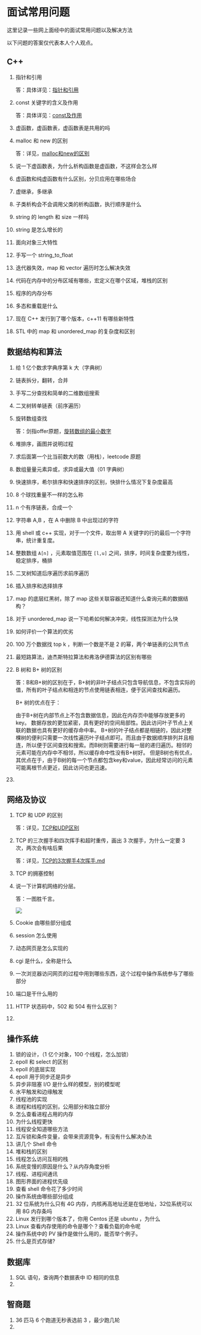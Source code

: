 # 面试常用问题

这里记录一些网上面经中的面试常用问题以及解决方法

以下问题的答案仅代表本人个人观点。

## C++ 

1. 指针和引用

   答：具体详见：[指针和引用](C++/指针和引用.md)

2. const 关键字的含义及作用

   答：具体详见：[const及作用](C++/const及作用.md)

3. 虚函数，虚函数表，虚函数表是共用的吗

4. malloc 和 new 的区别

   答：详见，[malloc和new的区别](C++/malloc和new的区别.md)

5. 说一下虚函数表，为什么析构函数是虚函数，不这样会怎么样

6. 虚函数和纯虚函数有什么区别，分贝应用在哪些场合

7. 虚继承，多继承

8. 子类析构会不会调用父类的析构函数，执行顺序是什么

9. string 的 length 和 size 一样吗

10. string 是怎么增长的

11. 面向对象三大特性

12. 手写一个 string_to_float

13. 迭代器失效，map 和 vector 遍历时怎么解决失效

14. 代码在内存中的分布区域有哪些，宏定义在哪个区域，堆栈的区别

15. 程序的内存分布

16. 多态和重载是什么

17. 现在 C++ 发行到了哪个版本，c++11 有哪些新特性

18. STL 中的 map 和 unordered_map 的复杂度和区别



## 数据结构和算法

1. 给 1 亿个数求字典序第 k 大（字典树）

2. 链表拆分，翻转，合并

3. 手写二分查找和简单的二维数组搜索

4. 二叉树转单链表（前序遍历）

5. 旋转数组查找

   答：剑指offer原题，[旋转数组的最小数字](https://github.com/riba2534/MyLearnNotes/blob/master/%E6%95%B0%E6%8D%AE%E7%BB%93%E6%9E%84%E5%92%8C%E7%AE%97%E6%B3%95/%E5%89%91%E6%8C%87Offer/%E6%97%8B%E8%BD%AC%E6%95%B0%E7%BB%84%E7%9A%84%E6%9C%80%E5%B0%8F%E6%95%B0%E5%AD%97.md) 

6. 堆排序，画图并说明过程

7. 求后面第一个比当前数大的数（用栈），leetcode 原题

8. 数组量量元素异或，求异或最大值（01 字典树）

9. 快速排序，希尔排序和快速排序的区别，快排什么情况下复杂度最高

10. 8 个球找重量不一样的怎么称

11. n 个有序链表，合成一个

12. 字符串 A,B ，在 A 中删除 B 中出现过的字符

13. 用 shell 或 c++ 实现，对于一个文件，取出带 A 关键字的行的最后一个字符串，统计重复度。

14. 整数数组 `A[n]` ，元素取值范围在 `[l,u]` 之间，排序，时间复杂度要为线性，稳定排序，桶排

15. 二叉树知道后序遍历求前序遍历

16. 插入排序和选择排序

17. map 的底层红黑树，除了 map 这些关联容器还知道什么查询元素的数据结构？

18. 对于  unordered_map 说一下哈希如何解决冲突，线性探测法为什么快

19. 如何评价一个算法的优劣

20. 100 万个数据找 top k ，判断一个数是不是 2 的幂，两个单链表的公共节点

21. 最短路算法，迪杰斯特拉算法和弗洛伊德算法的区别有哪些

22. B 树和 B+ 树的区别

    答：B和B+树的区别在于，B+树的非叶子结点只包含导航信息，不包含实际的值，所有的叶子结点和相连的节点使用链表相连，便于区间查找和遍历。

    B+ 树的优点在于：

    由于B+树在内部节点上不包含数据信息，因此在内存页中能够存放更多的key。 数据存放的更加紧密，具有更好的空间局部性。因此访问叶子节点上关联的数据也具有更好的缓存命中率。
    B+树的叶子结点都是相链的，因此对整棵树的便利只需要一次线性遍历叶子结点即可。而且由于数据顺序排列并且相连，所以便于区间查找和搜索。而B树则需要进行每一层的递归遍历。相邻的元素可能在内存中不相邻，所以缓存命中性没有B+树好。
    但是B树也有优点，其优点在于，由于B树的每一个节点都包含key和value，因此经常访问的元素可能离根节点更近，因此访问也更迅速。

23. 



## 网络及协议

1. TCP 和 UDP 的区别

   答：详见，[TCP和UDP区别](网络和协议/TCP和UDP区别.md)

2. TCP 的三次握手和四次挥手和超时重传，画出 3 次握手，为什么一定要 3 次，两次会有啥后果

   答：详见，[TCP的3次握手4次挥手.md](网络和协议/TCP的3次握手4次挥手.md)

3. TCP 的拥塞控制

4. 说一下计算机网络的分层。

   答：一图胜千言。

   ![](https://i.loli.net/2019/02/24/5c7247c480220.png)

5. Cookie 由哪些部分组成

6. session 怎么使用

7. 动态网页是怎么实现的

8. cgi 是什么，全称是什么

9. 一次浏览器访问网页的过程中用到哪些东西，这个过程中操作系统参与了哪些部分

10. 端口是干什么用的

11. HTTP 状态码中，502 和 504 有什么区别？

12. 

## 操作系统

1. 锁的设计，（1 亿个对象，100 个线程，怎么加锁）
2. epoll 和 select 的区别
3. epoll 的底层实现
4. epoll 用于同步还是异步
5. 异步非阻塞 I/O 是什么样的模型，别的模型呢
6. 水平触发和边缘触发
7. 线程池的实现
8. 进程和线程的区别，公用部分和独立部分
9. 怎么查看进程占用的内存
10. 为什么线程更快
11. 线程安全知道哪些方法
12. 互斥锁和条件变量，会带来资源竞争，有没有什么解决办法
13. 讲几个 Shell 命令
14. 堆和栈的区别
15. 线程怎么访问互相的栈
16. 系统变慢的原因是什么？从内存角度分析
17. 线程、进程间通讯
18. 图形界面的进程优先级
19. 查看 shell 命令花了多少时间
20. 操作系统由哪些部分组成
21. 32 位系统为什么只有 4G 内存，内核再高地址还是在低地址，32位系统可以用 8G 内存条吗
22. Linux 发行到哪个版本了，你用 Centos 还是 ubuntu ，为什么
23. Linux 查看内存使用的命令是哪个？查看负载的命令呢
24. 操作系统中的 PV 操作是做什么用的，能否举个例子。
25. 什么是页式存储?



## 数据库

1. SQL 语句，查询两个数据表中 ID 相同的信息
2. 

## 智商题

1. 36 匹马 6 个跑道无秒表选前 3 ，最少跑几轮
2. 